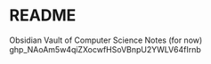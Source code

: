 # README
Obsidian Vault of Computer Science Notes (for now)
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